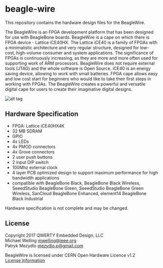 # beagle-wire

This repository contains the hardware design files for the BeagleWire.

The BeagleWire is an FPGA development platform that has been designed for use with BeagleBone boards. BeagleWire is a cape on which there is FPGA device - Lattice iCE40HX. The Lattice iCE40 is a family of FPGAs with a minimalistic architecture and very regular structure, designed for low-cost, high-volume consumer and system applications. The significance of FPGAs is continuously increasing, as they are more and more often used for supporting work of ARM processors. BeagleWire does not require external tools (JTAG) and the whole software is Open Source. iCE40 is an energy saving device, allowing to work with small batteries. FPGA cape allows easy and low cost start for beginners who would like to take their first steps in working with FPGAs. The BeagleWire creates a powerful and versatile digital cape for users to create their imaginative digital designs.

![alt tag](https://raw.githubusercontent.com/mwelling/beagle-wire/master/beagle-wire.png)

## Hardware Specification
- FPGA: Lattice iCE40HX4K
- 32 MB SDRAM
- GPIO
- 4x LEDs
- 4x PMOD connectors
- 4x Grove connectors
- 2 user push buttons
- 2 input DIP switch
- 100Mhz external clock
- 4 layer PCB optimized design to support maximum performance for high bandwidth applications
- compatible with BeagleBone Black, BeagleBone Black Wireless, SeeedStudio BeagleBone Green, SeeedStudio BeagleBone Green Wireless, SanCloud BeagleBone Enhanced, element14 BeagleBone Black Industrial

Hardware specification is not complete and may be changed.

## License
Copyright 2017 QWERTY Embedded Design, LLC<br>
Michael Welling <mwelling@ieee.org><br>
Patryk Mezydlo <mezydlo.p@gmail.com>

BeagleWire is licensed under CERN Open Hardware Licence v1.2<br>
[License Information](http://ohwr.org/cernohl)
